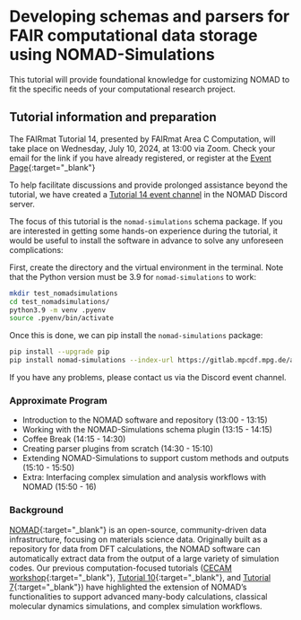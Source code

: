 # Developing schemas and parsers for FAIR computational data storage using NOMAD-Simulations

This tutorial will provide foundational knowledge for customizing NOMAD to fit the specific needs of your computational research project.

## Tutorial information and preparation

The FAIRmat Tutorial 14, presented by FAIRmat Area C Computation, will take place on Wednesday, July 10, 2024, at 13:00 via Zoom. Check your email for the link if you have already registered, or register at the [Event Page](https://events.fairmat-nfdi.eu/event/22/){:target="_blank"}

To help facilitate discussions and provide prolonged assistance beyond the tutorial, we have created a [Tutorial 14 event channel](https://discord.gg/qgpHtPZwkt) in the NOMAD Discord server.

The focus of this tutorial is the `nomad-simulations` schema package. If you are interested in getting some hands-on experience during the tutorial, it would be useful to install the software in advance to solve any unforeseen complications:

First, create the directory and the virtual environment in the terminal. Note that the Python version must be 3.9 for `nomad-simulations` to work:

```sh
mkdir test_nomadsimulations
cd test_nomadsimulations/
python3.9 -m venv .pyenv
source .pyenv/bin/activate
```

Once this is done, we can pip install the `nomad-simulations` package:

```sh
pip install --upgrade pip
pip install nomad-simulations --index-url https://gitlab.mpcdf.mpg.de/api/v4/projects/2187/packages/pypi/simple
```

If you have any problems, please contact us via the Discord event channel.

### Approximate Program

- Introduction to the NOMAD software and repository (13:00 - 13:15)
- Working with the NOMAD-Simulations schema plugin (13:15 - 14:15)
- Coffee Break (14:15 - 14:30)
- Creating parser plugins from scratch (14:30 - 15:10)
- Extending NOMAD-Simulations to support custom methods and outputs (15:10 - 15:50)
- Extra: Interfacing complex simulation and analysis workflows with NOMAD (15:50 - 16)


### Background

[NOMAD](nomad-lab.edu){:target="_blank"} is an open-source, community-driven data infrastructure, focusing on materials science data. Originally built as a repository for data from DFT calculations, the NOMAD software can automatically extract data from the output of a large variety of simulation codes. Our previous computation-focused tutorials ([CECAM workshop](https://fairmat-nfdi.github.io/AreaC-Tutorial-CECAM-2023/){:target="_blank"}, [Tutorial 10](https://fairmat-nfdi.github.io/AreaC-Tutorial10_2023/){:target="_blank"}, and [Tutorial 7](https://www.fairmat-nfdi.eu/events/fairmat-tutorial-7/tutorial-7-materials){:target="_blank"}) have highlighted the extension of NOMAD’s functionalities to support advanced many-body calculations, classical molecular dynamics simulations, and complex simulation workflows.


